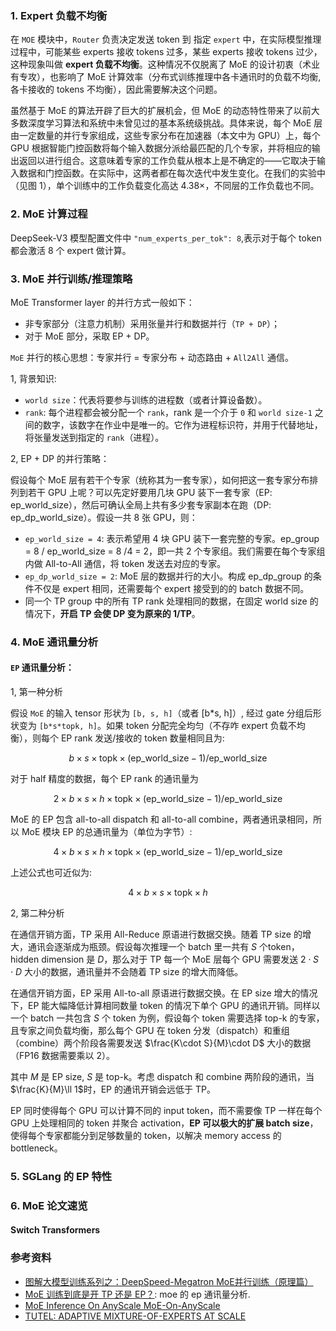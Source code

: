 ### 1. Expert 负载不均衡

在 `MOE` 模块中，`Router` 负责决定发送 token 到 指定 `expert` 中，在实际模型推理过程中，可能某些 experts 接收 tokens 过多，某些 experts 接收 tokens 过少，这种现象叫做 **expert 负载不均衡**。这种情况不仅脱离了 MoE 的设计初衷（术业有专攻），也影响了 MoE 计算效率（分布式训练推理中各卡通讯时的负载不均衡, 各卡接收的 tokens 不均衡），因此需要解决这个问题。

虽然基于 MoE 的算法开辟了巨大的扩展机会，但 MoE 的动态特性带来了以前大多数深度学习算法和系统中未曾见过的基本系统级挑战。具体来说，每个 MoE 层由一定数量的并行专家组成，这些专家分布在加速器（本文中为 GPU）上，每个 GPU 根据智能门控函数将每个输入数据分派给最匹配的几个专家，并将相应的输出返回以进行组合。这意味着专家的工作负载从根本上是不确定的——它取决于输入数据和门控函数。在实际中，这两者都在每次迭代中发生变化。在我们的实验中（见图 1），单个训练中的工作负载变化高达 $4.38×$，不同层的工作负载也不同。

### 2. MoE 计算过程

DeepSeek-V3 模型配置文件中 `"num_experts_per_tok": 8`,表示对于每个 token 都会激活 8 个 expert 做计算。

### 3. MoE 并行训练/推理策略

MoE Transformer layer 的并行方式一般如下：
- 非专家部分（注意力机制）采用张量并行和数据并行（`TP + DP`）；
- 对于 MoE 部分，采取 EP + DP。

`MoE` 并行的核心思想：专家并行 = 专家分布 + 动态路由 + `All2All` 通信。

1, 背景知识:
- `world size`：代表将要参与训练的进程数（或者计算设备数）。
- `rank`: 每个进程都会被分配一个 `rank`，rank 是一个介于 `0` 和 `world size-1` 之间的数字，该数字在作业中是唯一的。它作为进程标识符，并用于代替地址，将张量发送到指定的 `rank`（进程）。

2, EP + DP 的并行策略：

假设每个 MoE 层有若干个专家（统称其为一套专家），如何把这一套专家分布排列到若干 GPU 上呢？可以先定好要用几块 GPU 装下一套专家（EP: ep_world_size），然后可确认全局上共有多少套专家副本在跑（DP: ep_dp_world_size）。假设一共 8 张 GPU，则：
- `ep_world_size = 4`: 表示希望用 4 块 GPU 装下一套完整的专家。ep_group = 8 / ep_world_size = 8 /4 = 2，即一共 $2$ 个专家组。我们需要在每个专家组内做 All-to-All 通信，将 token 发送去对应的专家。
- `ep_dp_world_size = 2`: MoE 层的数据并行的大小。构成 ep_dp_group 的条件不仅是 expert 相同，还需要每个 expert 接受到的的 batch 数据不同。
- 同一个 TP group 中的所有 TP rank 处理相同的数据，在固定 world size 的情况下，**开启 TP 会使 DP 变为原来的 1/TP**。



### 4. MoE 通讯量分析

#### `EP` 通讯量分析：

1, 第一种分析

假设 `MoE` 的输入 tensor 形状为 `[b, s, h]`（或者 [b*s, h]）, 经过 gate 分组后形状变为 `[b*s*topk, h]`。如果 token 分配完全均匀（不存咋 expert 负载不均衡），则每个 EP rank 发送/接收的 token 数量相同且为:

$$b\times s\times \text{topk}\times(\text{ep\_world\_size} - 1) / \text{ep\_world\_size}$$

对于 half 精度的数据，每个 EP rank 的通讯量为

$$2\times b\times s\times h\times \text{topk}\times(\text{ep\_world\_size} - 1) / \text{ep\_world\_size}$$

MoE 的 EP 包含 all-to-all dispatch 和 all-to-all combine，两者通讯录相同，所以 MoE 模块 EP 的总通讯量为（单位为字节）:

$$4\times b\times s\times h\times \text{topk}\times(\text{ep\_world\_size} - 1) / \text{ep\_world\_size}$$

上述公式也可近似为:

$$4\times b\times s\times\text{topk}\times h$$

2, 第二种分析

在通信开销方面，TP 采用 All-Reduce 原语进行数据交换。随着 TP size 的增大，通讯会逐渐成为瓶颈。假设每次推理一个 batch 里一共有 $S$ 个token，hidden dimension 是 $D$，那么对于 TP 每一个 MoE 层每个 GPU 需要发送 $2\cdot S\cdot D$ 大小的数据，通讯量并不会随着 TP size 的增大而降低。

在通信开销方面，EP 采用 All-to-all 原语进行数据交换。在 EP size 增大的情况下，EP 能大幅降低计算相同数量 token 的情况下单个 GPU 的通讯开销。同样以一个 batch 一共包含 $S$ 个 token 为例，假设每个 token 需要选择 $\text{top-k}$ 的专家，且专家之间负载均衡，那么每个 GPU 在 token 分发（dispatch）和重组（combine）两个阶段各需要发送 $\frac{K\cdot S}{M}\cdot D$ 大小的数据（FP16 数据需要乘以 2）。

其中 $M$ 是 EP size, $S$ 是 top-k。考虑 dispatch 和 combine 两阶段的通讯，当 $\frac{K}{M}\ll 1$时，EP 的通讯开销会远低于 TP。

EP 同时使得每个 GPU 可以计算不同的 input token，而不需要像 TP 一样在每个 GPU 上处理相同的 token 并聚合 activation，**EP 可以极大的扩展 batch size**，使得每个专家都能分到足够数量的 token，以解决 memory access 的 bottleneck。

### 5. SGLang 的 EP 特性

###  6. MoE 论文速览

#### Switch Transformers


### 参考资料

- [图解大模型训练系列之：DeepSpeed-Megatron MoE并行训练（原理篇）](https://zhuanlan.zhihu.com/p/681154742)
- [MoE 训练到底是开 TP 还是 EP？](https://zhuanlan.zhihu.com/p/13997146226): moe 的 ep 通讯量分析.
- [MoE Inference On AnyScale MoE-On-AnyScale](https://zhuanlan.zhihu.com/p/28680264165)
- [TUTEL: ADAPTIVE MIXTURE-OF-EXPERTS AT SCALE](https://arxiv.org/pdf/2206.03382)